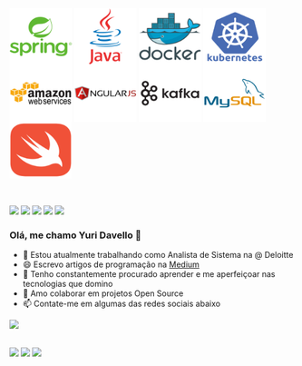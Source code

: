 <div style="display: inline_block"><br>
   <img align="center" height="100" width="110" src="https://github.com/devicons/devicon/blob/v2.14.0/icons/spring/spring-original-wordmark.svg" />
   <img align="center" height="100" width="110" src="https://github.com/devicons/devicon/blob/v2.14.0/icons/java/java-original-wordmark.svg" />
   <img align="center" height="100" width="110" src="https://github.com/devicons/devicon/blob/v2.14.0/icons/docker/docker-original-wordmark.svg" />
   <img align="center" height="100" width="110" src="https://github.com/devicons/devicon/blob/v2.14.0/icons/kubernetes/kubernetes-plain-wordmark.svg" />
   <img align="center" height="100" width="110" src="https://github.com/devicons/devicon/blob/v2.14.0/icons/amazonwebservices/amazonwebservices-original-wordmark.svg" />
   <img align="center" height="100" width="110" src="https://github.com/devicons/devicon/blob/v2.14.0/icons/angularjs/angularjs-original-wordmark.svg" />
   <img align="center" height="100" width="110" src="https://github.com/devicons/devicon/blob/v2.14.0/icons/apachekafka/apachekafka-original-wordmark.svg" />
   <img align="center" height="100" width="110" src="https://github.com/devicons/devicon/blob/v2.14.0/icons/mysql/mysql-original-wordmark.svg" />
    <img align="center" height="100" width="110" src="https://github.com/devicons/devicon/blob/master/icons/swift/swift-original.svg" />
</div>
 <br>
 <br>
 <p>
  <img src="http://views.whatilearened.today/views/github/yuridavello/views.svg"/> 
  <img src="https://img.shields.io/badge/Front End-Angular-f55247"/>
    <img src="https://img.shields.io/badge/Back End-Java-f55247"/>
<a href="https://github.com/yuridavello/"><img src="https://img.shields.io/github/followers/yuridavello?color=%234CC61E&label=GitHub%20Followers%20%3A"/></a>
    <a href="https://github.com/yuridavello?tab=repositories"><img src="https://badges.frapsoft.com/os/v2/open-source.svg?v=103"/></a></p>

### Olá, me chamo Yuri Davello 👋

- 🔭 Estou atualmente trabalhando como Analista de Sistema na @ Deloitte 
- 😄 Escrevo artigos de programação na <a href="https://medium.com/@pedroluiznogueira">Medium</a>
- 🌱 Tenho constantemente procurado aprender e me aperfeiçoar nas tecnologias que domino 
- 👯  Amo colaborar em projetos Open Source
- 📫 Contate-me em algumas das redes sociais abaixo

<div>
  <a href="https://github.com/yuridavello">
  <img height="180em" src="https://github-readme-stats.vercel.app/api?username=yuridavello&show_icons=true&theme=dark&include_all_commits=true&count_private=true"/>
</div>

 ## 
  
<div> 
  <a href="https://www.youtube.com/channel/UCkZt7LarlPLCt0GL4XVZwWQ" target="_blank"><img src="https://img.shields.io/badge/YouTube-FF0000?style=for-the-badge&logo=youtube&logoColor=white" target="_blank"></a>
  <a href = "mailto:peluiznogueiram@gmail.com"><img src="https://img.shields.io/badge/-Gmail-%23333?style=for-the-badge&logo=gmail&logoColor=white" target="_blank"></a>
  <a href="https://www.linkedin.com/in/pedroluiznogueira" target="_blank"><img src="https://img.shields.io/badge/-LinkedIn-%230077B5?style=for-the-badge&logo=linkedin&logoColor=white" target="_blank"></a> 
</div>
